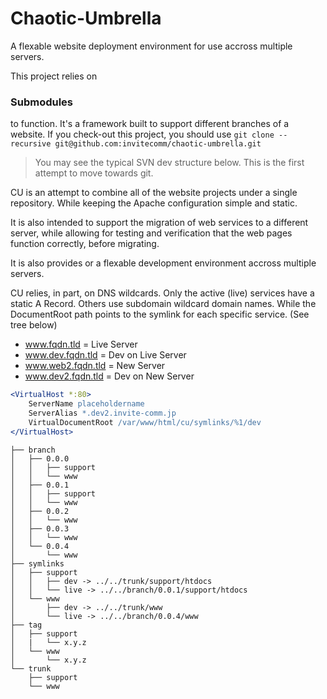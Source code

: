 # Chaotic-Umbrella
A flexable website deployment environment for use accross multiple servers.

This project relies on <h3>Submodules</h3> to function.  It's a framework built to support different branches of a website.  If you check-out this project, you should use `git clone --recursive git@github.com:invitecomm/chaotic-umbrella.git` 

> You may see the typical SVN dev structure below.
> This is the first attempt to move towards git.

CU is an attempt to combine all of the website projects under
a single repository.  While keeping the Apache configuration
simple and static.

It is also intended to support the migration of web services
to a different server, while allowing for testing and 
verification that the web pages function correctly, before
migrating.

It is also provides or a flexable development environment
accross multiple servers.

CU relies, in part, on DNS wildcards.  Only the active (live)
services have a static A Record.  Others use subdomain wildcard
domain names.  While the DocumentRoot path points to the symlink
for each specific service.  (See tree below)

* www.fqdn.tld 	= Live Server
* www.dev.fqdn.tld 	= Dev on Live Server 
* www.web2.fqdn.tld	= New Server
* www.dev2.fqdn.tld	= Dev on New Server

```apache
<VirtualHost *:80>
    ServerName placeholdername
    ServerAlias *.dev2.invite-comm.jp
    VirtualDocumentRoot /var/www/html/cu/symlinks/%1/dev
</VirtualHost>
```

```
├── branch
│   ├── 0.0.0
│   │   ├── support
│   │   └── www
│   ├── 0.0.1
│   │   ├── support
│   │   └── www
│   ├── 0.0.2
│   │   └── www
│   ├── 0.0.3
│   │   └── www
│   └── 0.0.4
│       └── www
├── symlinks
│   ├── support
│   │   ├── dev -> ../../trunk/support/htdocs
│   │   └── live -> ../../branch/0.0.1/support/htdocs
│   └── www
│       ├── dev -> ../../trunk/www
│       └── live -> ../../branch/0.0.4/www
├── tag
│   ├── support
│   |   └── x.y.z
│   └── www
│       └── x.y.z
└── trunk
    ├── support
    └── www
   ```
